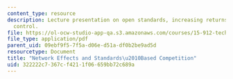 ```yaml
---
content_type: resource
description: Lecture presentation on open standards, increasing returns, and propriety
  control.
file: https://ol-ocw-studio-app-qa.s3.amazonaws.com/courses/15-912-technology-strategy-fall-2008/322222c7367cf4211f06659bb72c689a_lec_11.pdf
file_type: application/pdf
parent_uid: 09ebf9f5-7f5a-d06e-d51a-df0b2be9ad5d
resourcetype: Document
title: "Network Effects and Standards\u2010Based Competition"
uid: 322222c7-367c-f421-1f06-659bb72c689a
---
```

